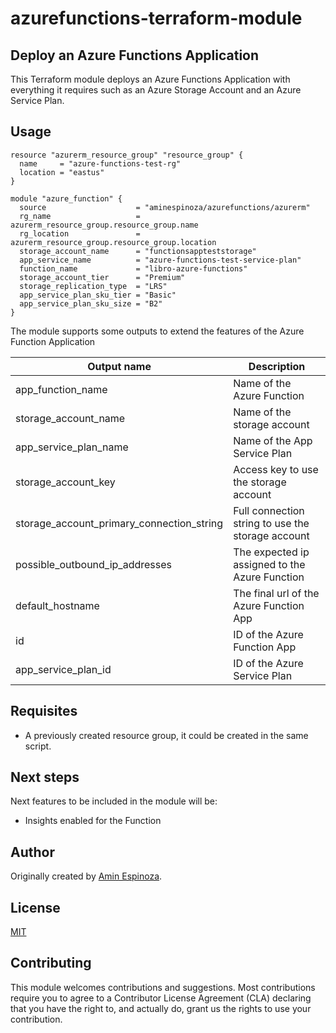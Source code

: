 # azurefunctions-terraform-module

## Deploy an Azure Functions Application

This Terraform module deploys an Azure Functions Application with everything it requires such as an Azure Storage Account and an Azure Service Plan.

## Usage

```hcl
resource "azurerm_resource_group" "resource_group" {
  name     = "azure-functions-test-rg"
  location = "eastus"
}

module "azure_function" {
  source                    = "aminespinoza/azurefunctions/azurerm"
  rg_name                   = azurerm_resource_group.resource_group.name
  rg_location               = azurerm_resource_group.resource_group.location
  storage_account_name      = "functionsappteststorage"
  app_service_name          = "azure-functions-test-service-plan"
  function_name             = "libro-azure-functions"
  storage_account_tier      = "Premium"
  storage_replication_type  = "LRS"
  app_service_plan_sku_tier = "Basic"
  app_service_plan_sku_size = "B2"
}
```

The module supports some outputs to extend the features of the Azure Function Application

|Output name|Description|
|-----------|-----------|
|app_function_name|Name of the Azure Function|
|storage_account_name|Name of the storage account|
|app_service_plan_name|Name of the App Service Plan|
|storage_account_key|Access key to use the storage account|
|storage_account_primary_connection_string|Full connection string to use the storage account|
|possible_outbound_ip_addresses|The expected ip assigned to the Azure Function|
|default_hostname|The final url of the Azure Function App|
|id|ID of the Azure Function App|
|app_service_plan_id|ID of the Azure Service Plan|

## Requisites

- A previously created resource group, it could be created in the same script.

## Next steps

Next features to be included in the module will be:

- Insights enabled for the Function

## Author

Originally created by [Amin Espinoza](http://github.com/aminespinoza10).

## License

[MIT](LICENSE)

## Contributing

This module welcomes contributions and suggestions.  Most contributions require you to agree to a
Contributor License Agreement (CLA) declaring that you have the right to, and actually do, grant us
the rights to use your contribution.


